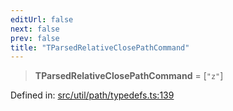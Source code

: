 ```yaml
---
editUrl: false
next: false
prev: false
title: "TParsedRelativeClosePathCommand"
---
```


> **TParsedRelativeClosePathCommand** = \[`"z"`\]

Defined in: [src/util/path/typedefs.ts:139](https://github.com/fabricjs/fabric.js/blob/b4f67b1cfd353d0e2763b168e07bce6b67895452/src/util/path/typedefs.ts#L139)
